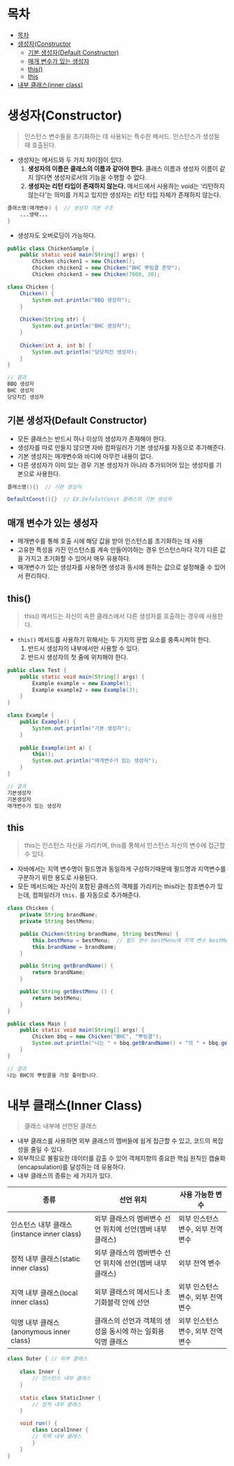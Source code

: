 # 목차
* [목차](#목차)
* [생성자(Constructor](#생성자constructor)
    + [기본 생성자(Default Constructor)](#기본-생성자default-constructor)
    + [매개 변수가 있는 생성자](#매개-변수가-있는-생성자)
    + [this()](#this)
    + [this](#this-1)
* [내부 클래스(inner class)](#내부-클래스inner-class)


# 생성자(Constructor)

> 인스턴스 변수들을 초기화하는 데 사용되는 특수한 메서드. 인스턴스가 생성될 때 호출된다.
> 
- 생성자는 메서드와 두 가지 차이점이 있다.
    1. **생성자의 이름은 클래스의 이름과 같아야 한다.** 클래스 이름과 생성자 이름이 같지 않다면 생성자로서의 기능을 수행할 수 없다.
    2. **생성자는 리턴 타입이 존재하지 않는다.** 메서드에서 사용하는 void는 ‘리턴하지 않는다'는 의미를 가지고 있지만 생성자는 리턴 타입 자체가 존재하지 않는다.

```java
클래스명(매개변수) {  // 생성자 기본 구조
	...생략...
}
```

- 생성자도 오버로딩이 가능하다.

```java
public class ChickenSample {
	public static void main(String[] args) {
		Chicken chicken1 = new Chicken();
		Chicken chicken2 = new Chicken("BHC 뿌링클 존맛");
		Chicken chicken3 = new Chicken(7000, 20);

class Chicken {
	Chicken() {
		System.out.println("BBQ 생성자");
	}
	
	Chicken(String str) {
		System.out.println("BHC 생성자");
	}
	
	Chicken(int a, int b) {
		System.out.println("당당치킨 생성자);
	}
}

// 결과
BBQ 생성자
BHC 생성자
당당치킨 생성자
```

## 기본 생성자(Default Constructor)

- 모든 클래스는 반드시 하나 이상의 생성자가 존재해야 한다.
- 생성자를 따로 만들지 않으면 자바 컴파일러가 기본 생성자를 자동으로 추가해준다.
- 기본 생성자는 매개변수와 바디에 아무런 내용이 없다.
- 다른 생성자가 이미 있는 경우 기본 생성자가 아니라 추가되어어 있는 생성자를 기본으로 사용한다.

```java
클래스명(){}  // 기본 생성자

DefaultConst(){}  // EX.DefalutConst 클래스의 기본 생성자
```

## 매개 변수가 있는 생성자

- 매개변수를 통해 호출 시에 해당 값을 받아 인스턴스를 초기화하는 데 사용
- 고유한 특성을 가진 인스턴스를 계속 만들어야하는 경우 인스턴스마다 각기 다른 값을 가지고 초기화할 수 있어서 매우 유용하다.
- 매개변수가 있는 생성자를 사용하면 생성과 동시에 원하는 값으로 설정해줄 수 있어서 편리하다.

## this()

> this() 메서드는 자신이 속한 클래스에서 다른 생성자를 호출하는 경우에 사용한다.
> 
- `this()` 메서드를 사용하기 위해서는 두 가지의 문법 요소를 충족시켜야 한다.
    1. 반드시 생성자의 내부에서만 사용할 수 있다.
    2. 반드시 생성자의 첫 줄에 위치해야 한다.

```java
public class Test {
    public static void main(String[] args) {
        Example example = new Example();
        Example example2 = new Example(3);
	}
}

class Example {
	public Example() {
		System.out.println("기본 생성자");
	}
	
	public Example(int a) {
		this();
		System.out.println("매개변수가 있는 생성자");
	}
}

// 결과
기본생성자
기본생성자
매개변수가 있는 생성자
```

## this

> this는 인스턴스 자신을 가리키며, this를 통해서 인스턴스 자신의 변수에 접근할 수 있다.
> 
- 자바에서는 지역 변수명이 필드명과 동일하게 구성하기때문에 필드명과 지역변수를 구분하기 위한 용도로 사용된다.
- 모든 메서드에는 자신이 포함된 클래스의 객체를 가리키는 this라는 참조변수가 있는데, 컴파일러가 `this.` 를 자동으로 추가해준다.

```java
class Chicken {
    private String brandName;
    private String bestMenu;

    public Chicken(String brandName, String bestMenu) {
        this.bestMenu = bestMenu;  // 필드 변수 bestMenu에 지역 변수 bestMenu 선언
        this.brandName = brandName;
    }

    public String getBrandName() {
        return brandName;
    }

    public String getBestMenu () {
        return bestMenu;
    }
}

public class Main {
    public static void main(String[] args) {
        Chicken bbq = new Chicken("BHC", "뿌링클");
        System.out.println("나는 " + bbq.getBrandName() + "의 " + bbq.getBestMenu() + "을 가장 좋아합니다.");
    }
}

// 결과
나는 BHC의 뿌링클을 가장 좋아합니다.
```

# 내부 클래스(Inner Class)

> 클래스 내부에 선언된 클래스
> 
- 내부 클래스를 사용하면 외부 클래스의 멤버들에 쉽게 접근할 수 있고, 코드의 복잡성을 줄일 수 있다.
- 외부적으로 불필요한 데이터를 감출 수 있어 객체지향의 중요한 핵심 원칙인 캡슐화(encapsulation)를 달성하는 데 유용하다.
- 내부 클래스의 종류는 세 가지가 있다.

| 종류 | 선언 위치 | 사용 가능한 변수 |
| --- | --- | --- |
| 인스턴스 내부 클래스(instance inner class) | 외부 클래스의 멤버변수 선언 위치에 선언(멤버 내부 클래스) | 외부 인스턴스 변수, 외부 전역 변수 |
| 정적 내부 클래스(static inner class) | 외부 클래스의 멤버변수 선언 위치에 선언(멤버 내부 클래스) | 외부 전역 변수 |
| 지역 내부 클래스(local inner class) | 외부 클래스의 메서드나 초기화블럭 안에 선언 | 외부 인스턴스 변수, 외부 전역 변수 |
| 익명 내부 클래스(anonymous inner class) | 클래스의 선언과 객체의 생성을 동시에 하는 일회용 익명 클래스 | 외부 인스턴스 변수, 외부 전역 변수 |

```java
class Outer { // 외부 클래스
	
	class Inner {
		// 인스턴스 내부 클래스	
	}
	
	static class StaticInner {
		// 정적 내부 클래스
	}

	void run() {
		class LocalInner {
		// 지역 내부 클래스
		}
	}
}
```